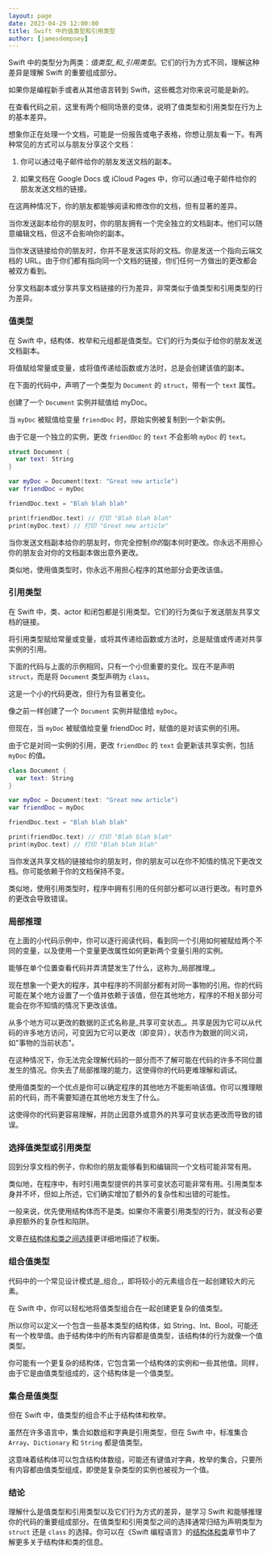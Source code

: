 ```yaml
---
layout: page
date: 2023-04-29 12:00:00
title: Swift 中的值类型和引用类型
author: [jamesdempsey]
---
```


Swift 中的类型分为两类：_值类型_和_引用类型_。它们的行为方式不同，理解这种差异是理解 Swift 的重要组成部分。

如果你是编程新手或者从其他语言转到 Swift，这些概念对你来说可能是新的。

在查看代码之前，这里有两个相同场景的变体，说明了值类型和引用类型在行为上的基本差异。

想象你正在处理一个文档，可能是一份报告或电子表格，你想让朋友看一下。有两种常见的方式可以与朋友分享这个文档：

1. 你可以通过电子邮件给你的朋友发送文档的副本。

2. 如果文档在 Google Docs 或 iCloud Pages 中，你可以通过电子邮件给你的朋友发送文档的链接。

在这两种情况下，你的朋友都能够阅读和修改你的文档，但有显著的差异。

当你发送副本给你的朋友时，你的朋友拥有一个完全独立的文档副本。他们可以随意编辑文档，但这不会影响你的副本。

当你发送链接给你的朋友时，你并不是发送实际的文档。你是发送一个指向云端文档的 URL。由于你们都有指向同一个文档的链接，你们任何一方做出的更改都会被双方看到。

分享文档副本或分享共享文档链接的行为差异，非常类似于值类型和引用类型的行为差异。

### 值类型
在 Swift 中，结构体、枚举和元组都是值类型。它们的行为类似于给你的朋友发送文档副本。

将值赋给常量或变量，或将值传递给函数或方法时，总是会创建该值的副本。

在下面的代码中，声明了一个类型为 `Document` 的 `struct`，带有一个 `text` 属性。

创建了一个 `Document` 实例并赋值给 myDoc。

当 `myDoc` 被赋值给变量 `friendDoc` 时，原始实例被复制到一个新实例。

由于它是一个独立的实例，更改 `friendDoc` 的 `text` 不会影响 `myDoc` 的 `text`。

```swift
struct Document {
  var text: String
}

var myDoc = Document(text: "Great new article")
var friendDoc = myDoc

friendDoc.text = "Blah blah blah"

print(friendDoc.text) // 打印 "Blah blah blah"
print(myDoc.text) // 打印 "Great new article"
```

当你发送文档副本给你的朋友时，你完全控制*你的*副本何时更改。你永远不用担心你的朋友会对你的文档副本做出意外更改。

类似地，使用值类型时，你永远不用担心程序的其他部分会更改该值。

### 引用类型
在 Swift 中，类、actor 和闭包都是引用类型。它们的行为类似于发送朋友共享文档的链接。

将引用类型赋给常量或变量，或将其传递给函数或方法时，总是赋值或传递对共享实例的引用。

下面的代码与上面的示例相同，只有一个小但重要的变化。现在不是声明 `struct`，而是将 `Document` 类型声明为 `class`。

这是一个小的代码更改，但行为有显著变化。

像之前一样创建了一个 `Document` 实例并赋值给 `myDoc`。

但现在，当 `myDoc` 被赋值给变量 friendDoc 时，赋值的是对该实例的引用。

由于它是对同一实例的引用，更改 `friendDoc` 的 `text` 会更新该共享实例，包括 `myDoc` 的值。

```swift
class Document {
  var text: String
}

var myDoc = Document(text: "Great new article")
var friendDoc = myDoc

friendDoc.text = "Blah blah blah"

print(friendDoc.text) // 打印 "Blah blah blah"
print(myDoc.text) // 打印 "Blah blah blah"
```

当你发送共享文档的链接给你的朋友时，你的朋友可以在你不知情的情况下更改文档。你可能依赖于你的文档保持不变。

类似地，使用引用类型时，程序中拥有引用的任何部分都可以进行更改。有时意外的更改会导致错误。

### 局部推理
在上面的小代码示例中，你可以逐行阅读代码，看到同一个引用如何被赋给两个不同的变量，以及使用一个变量更改属性如何更新两个变量引用的实例。

能够在单个位置查看代码并弄清楚发生了什么，这称为_局部推理_。

现在想象一个更大的程序，其中程序的不同部分都有对同一事物的引用。你的代码可能在某个地方设置了一个值并依赖于该值，但在其他地方，程序的不相关部分可能会在你不知情的情况下更改该值。

从多个地方可以更改的数据的正式名称是_共享可变状态_。共享是因为它可以从代码的许多地方访问，可变因为它可以更改（即变异），状态作为数据的同义词，如"事物的当前状态"。

在这种情况下，你无法完全理解代码的一部分而不了解可能在代码的许多不同位置发生的情况。你失去了局部推理的能力，这使得你的代码更难理解和调试。

使用值类型的一个优点是你可以确定程序的其他地方不能影响该值。你可以推理眼前的代码，而不需要知道在其他地方发生了什么。

这使得你的代码更容易理解，并防止因意外或意外的共享可变状态更改而导致的错误。

### 选择值类型或引用类型
回到分享文档的例子，你和你的朋友能够看到和编辑同一个文档可能非常有用。

类似地，在程序中，有时引用类型提供的共享可变状态可能非常有用。引用类型本身并不坏，但如上所述，它们确实增加了额外的复杂性和出错的可能性。

一般来说，优先使用结构体而不是类。如果你不需要引用类型的行为，就没有必要承担额外的复杂性和陷阱。

文章[在结构体和类之间选择](https://developer.apple.com/documentation/swift/choosing-between-structures-and-classes)更详细地描述了权衡。

### 组合值类型
代码中的一个常见设计模式是_组合_，即将较小的元素组合在一起创建较大的元素。

在 Swift 中，你可以轻松地将值类型组合在一起创建更复杂的值类型。

所以你可以定义一个包含一些基本类型的结构体，如 String、Int、Bool，可能还有一个枚举值。由于结构体中的所有内容都是值类型，该结构体的行为就像一个值类型。

你可能有一个更复杂的结构体，它包含第一个结构体的实例和一些其他值。同样，由于它是由值类型组成的，这个结构体是一个值类型。

### 集合是值类型
但在 Swift 中，值类型的组合不止于结构体和枚举。

虽然在许多语言中，集合如数组和字典是引用类型，但在 Swift 中，标准集合 `Array`、`Dictionary` 和 `String` 都是值类型。

这意味着结构体可以包含结构体数组，可能还有键值对字典，枚举的集合。只要所有内容都由值类型组成，即使是复杂类型的实例也被视为一个值。

### 结论
理解什么是值类型和引用类型以及它们行为方式的差异，是学习 Swift 和能够推理你的代码的重要组成部分。在值类型和引用类型之间的选择通常归结为声明类型为 `struct` 还是 `class` 的选择。你可以在《Swift 编程语言》的[结构体和类](https://docs.swift.org/swift-book/documentation/the-swift-programming-language/classesandstructures)章节中了解更多关于结构体和类的信息。
